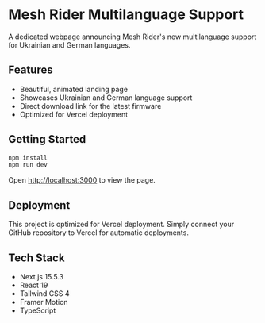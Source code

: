 # Mesh Rider Multilanguage Support

A dedicated webpage announcing Mesh Rider's new multilanguage support for Ukrainian and German languages.

## Features

- Beautiful, animated landing page
- Showcases Ukrainian and German language support
- Direct download link for the latest firmware
- Optimized for Vercel deployment

## Getting Started

```bash
npm install
npm run dev
```

Open [http://localhost:3000](http://localhost:3000) to view the page.

## Deployment

This project is optimized for Vercel deployment. Simply connect your GitHub repository to Vercel for automatic deployments.

## Tech Stack

- Next.js 15.5.3
- React 19
- Tailwind CSS 4
- Framer Motion
- TypeScript